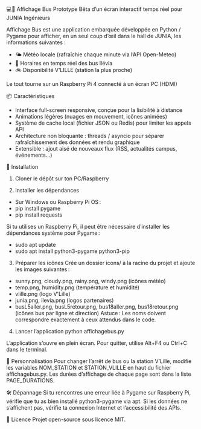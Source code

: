 💻🚌 Affichage Bus
Prototype Bêta d’un écran interactif temps réel pour JUNIA Ingénieurs

Affichage Bus est une application embarquée développée en Python / Pygame pour afficher, en un seul coup d’œil dans le hall de JUNIA, les informations suivantes :
- 🌤️ Météo locale (rafraîchie chaque minute via l’API Open-Meteo)  
- 🚌 Horaires en temps réel des bus Ilévia  
- 🚲 Disponibilité V’LILLE (station la plus proche)

Le tout tourne sur un Raspberry Pi 4 connecté à un écran PC (HDMI)

📦 Caractéristiques

- Interface full-screen responsive, conçue pour la lisibilité à distance  
- Animations légères (nuages en mouvement, icônes animées)  
- Système de cache local (fichier JSON ou Redis) pour limiter les appels API  
- Architecture non bloquante : threads / asyncio pour séparer rafraîchissement des données et rendu graphique  
- Extensible : ajout aisé de nouveaux flux (RSS, actualités campus, événements…)  

🚀 Installation

1. Cloner le dépôt sur ton PC/Raspberry

2. Installer les dépendances
- Sur Windows ou Raspberry Pi OS : 
- pip install pygame
- pip install requests

Si tu utilises un Raspberry Pi, il peut être nécessaire d’installer les dépendances système pour Pygame :
- sudo apt update
- sudo apt install python3-pygame python3-pip

3. Préparer les icônes
Crée un dossier icons/ à la racine du projet et ajoute les images suivantes :

- sunny.png, cloudy.png, rainy.png, windy.png (icônes météo)
- temp.png, humidity.png (température et humidité)
- vlille.png (logo V'Lille)
- junia.png, ilevia.png (logos partenaires)
- busL5aller.png, busL5retour.png, bus18aller.png, bus18retour.png (icônes bus par ligne et direction)
Astuce : Les noms doivent correspondre exactement à ceux attendus dans le code.

4. Lancer l’application
python affichagebus.py

L’application s’ouvre en plein écran.
Pour quitter, utilise Alt+F4 ou Ctrl+C dans le terminal.


🎨 Personnalisation
Pour changer l’arrêt de bus ou la station V’Lille, modifie les variables NOM_STATION et STATION_VLILLE en haut du fichier affichagebus.py.
Les durées d’affichage de chaque page sont dans la liste PAGE_DURATIONS.

🛠️ Dépannage
Si tu rencontres une erreur liée à Pygame sur Raspberry Pi, vérifie que tu as bien installé python3-pygame via apt.
Si les données ne s’affichent pas, vérifie ta connexion Internet et l’accessibilité des APIs.

🔗 Licence
Projet open-source sous licence MIT.
